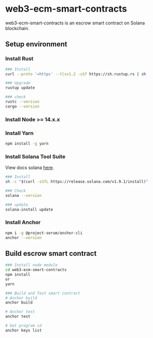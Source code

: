 # web3-ecm-smart-contracts
web3-ecm-smart-contracts is an escrow smart contract on Solana blockchain.  

## Setup environment
### Install Rust
```bash
### Install
curl --proto '=https' --tlsv1.2 -sSf https://sh.rustup.rs | sh

### Upgrade
rustup update

### check
rustc --version
cargo --version
```

### Install Node >= 14.x.x

### Install Yarn
```bash
npm install -g yarn
```

### Install Solana Tool Suite
View docs solana [here](https://docs.solana.com/cli/install-solana-cli-tools).  
```bash
### Install
sh -c "$(curl -sSfL https://release.solana.com/v1.9.1/install)"

### Check
solana --version

### update
solana-install update
```

### Install Anchor
```bash
npm i -g @project-serum/anchor-cli
anchor --version
```

## Build escrow smart contract
```bash
### Install node module
cd web3-ecm-smart-contracts
npm install
or
yarn

### Build and Test smart contract
# Anchor build
anchor build

# Anchor test
anchor test

# Get program id
anchor keys list
```
